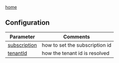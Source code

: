 [home](/readme.md)

## Configuration

|Parameter|Comments|
|-|-|
|[subscription](/docs/configuration/subscription.md)| how to set the subscription id |
|[tenantId](/docs/configuration/tenantId.md)| how the tenant id is resolved |
